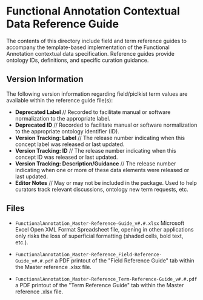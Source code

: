 # Functional Annotation Contextual Data Reference Guide

The contents of this directory include field and term reference guides to accompany the template-based implementation of the Functional Annotation contextual data specification. Reference guides provide ontology IDs, definitions, and specific curation guidance.

## Version Information

The following version information regarding field/piclkist term values are available within the reference guide file(s):

- **Deprecated Label** // Recorded to facilitate manual or software normalization to the appropriate label.
- **Deprecated ID** // Recorded to facilitate manual or software normalization to the appropriate ontology identifier (ID).
- **Version Tracking: Label** // The release number indicating when this concept label was released or last updated.
- **Version Tracking: ID** // The release number indicating when this concept ID was released or last updated.
- **Version Tracking: Description/Guidance** // The release number indicating when one or more of these data elements were released or last updated.
- **Editor Notes** // May or may not be included in the package. Used to help curators track relevant discussions, ontology new term requests, etc.

## Files

- `FunctionalAnnotation_Master-Reference-Guide_v#.#.xlsx` 
Microsoft Excel Open XML Format Spreadsheet file, opening in other applications only risks the loss of superficial formatting (shaded cells, bold text, etc.).

- `FunctionalAnnotation_Master-Reference_Field-Reference-Guide_v#.#.pdf` a PDF printout of the "Field Reference Guide" tab within the Master reference .xlsx file.

- `FunctionalAnnotation_Master-Reference_Term-Reference-Guide_v#.#.pdf` a PDF printout of the "Term Reference Guide" tab within the Master reference .xlsx file.
